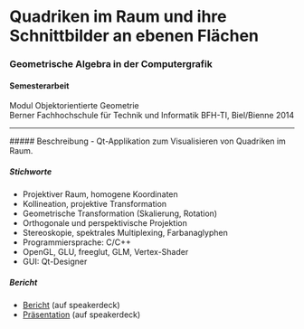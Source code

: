 # Quadriken im Raum und ihre Schnittbilder an ebenen Flächen

### Geometrische Algebra in der Computergrafik

#### Semesterarbeit

Modul Objektorientierte Geometrie<br>
Berner Fachhochschule für Technik und Informatik BFH-TI, Biel/Bienne 2014
<hr>
##### Beschreibung
- Qt-Applikation zum Visualisieren von Quadriken im Raum.

##### Stichworte
- Projektiver Raum, homogene Koordinaten
- Kollineation, projektive Transformation
- Geometrische Transformation (Skalierung, Rotation)
- Orthogonale und perspektivische Projektion
- Stereoskopie, spektrales Multiplexing, Farbanaglyphen
- Programmiersprache: C/C++
- OpenGL, GLU, freeglut, GLM, Vertex-Shader
- GUI: Qt-Designer

##### Bericht
- <a target="_blank" href="https://speakerdeck.com/brugr9/quadriken-im-raum-und-ihre-schnittbilder-an-ebenen-flachen-bericht">Bericht</a> (auf speakerdeck)
- <a target="_blank" href="https://speakerdeck.com/brugr9/quadriken-im-raum-und-ihre-schnittbilder-an-ebenen-flachen-prasentation">Präsentation</a> (auf speakerdeck)
